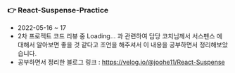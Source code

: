 ### 👉 React-Suspense-Practice

- 2022-05-16 ~ 17
- 2차 프로젝트 코드 리뷰 중 Loading... 과 관련하여 담당 코치님께서 서스펜스 에 대해서 알아보면 좋을 것 같다고 조언을 해주셔서 이 내용을 공부하면서 정리해보았습니다.
- 공부하면서 정리한 블로그 링크 : https://velog.io/@joohe11/React-Suspense
